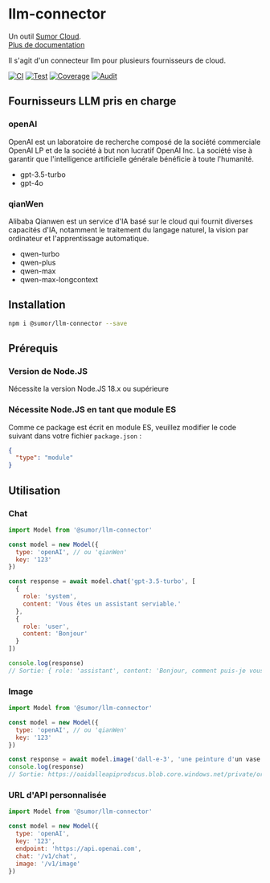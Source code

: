 # llm-connector

Un outil [Sumor Cloud](https://sumor.cloud).  
[Plus de documentation](https://sumor.cloud/llm-connector)

Il s'agit d'un connecteur llm pour plusieurs fournisseurs de cloud.

[![CI](https://github.com/sumor-cloud/llm-connector/actions/workflows/ci.yml/badge.svg)](https://github.com/sumor-cloud/llm-connector/actions/workflows/ci.yml)
[![Test](https://github.com/sumor-cloud/llm-connector/actions/workflows/ut.yml/badge.svg)](https://github.com/sumor-cloud/llm-connector/actions/workflows/ut.yml)
[![Coverage](https://github.com/sumor-cloud/llm-connector/actions/workflows/coverage.yml/badge.svg)](https://github.com/sumor-cloud/llm-connector/actions/workflows/coverage.yml)
[![Audit](https://github.com/sumor-cloud/llm-connector/actions/workflows/audit.yml/badge.svg)](https://github.com/sumor-cloud/llm-connector/actions/workflows/audit.yml)

## Fournisseurs LLM pris en charge

### openAI

OpenAI est un laboratoire de recherche composé de la société commerciale OpenAI LP et de la société à but non lucratif OpenAI Inc. La société vise à garantir que l'intelligence artificielle générale bénéficie à toute l'humanité.

- gpt-3.5-turbo
- gpt-4o

### qianWen

Alibaba Qianwen est un service d'IA basé sur le cloud qui fournit diverses capacités d'IA, notamment le traitement du langage naturel, la vision par ordinateur et l'apprentissage automatique.

- qwen-turbo
- qwen-plus
- qwen-max
- qwen-max-longcontext

## Installation

```bash
npm i @sumor/llm-connector --save
```

## Prérequis

### Version de Node.JS

Nécessite la version Node.JS 18.x ou supérieure

### Nécessite Node.JS en tant que module ES

Comme ce package est écrit en module ES,
veuillez modifier le code suivant dans votre fichier `package.json` :

```json
{
  "type": "module"
}
```

## Utilisation

### Chat

```javascript
import Model from '@sumor/llm-connector'

const model = new Model({
  type: 'openAI', // ou 'qianWen'
  key: '123'
})

const response = await model.chat('gpt-3.5-turbo', [
  {
    role: 'system',
    content: 'Vous êtes un assistant serviable.'
  },
  {
    role: 'user',
    content: 'Bonjour'
  }
])

console.log(response)
// Sortie: { role: 'assistant', content: 'Bonjour, comment puis-je vous aider aujourd'hui?' }
```

### Image

```javascript
import Model from '@sumor/llm-connector'

const model = new Model({
  type: 'openAI', // ou 'qianWen'
  key: '123'
})

const response = await model.image('dall-e-3', 'une peinture d'un vase de fleurs', '1024x1024')
console.log(response)
// Sortie: https://oaidalleapiprodscus.blob.core.windows.net/private/org-B7O45Q0iSubrkWb...
```

### URL d'API personnalisée

```javascript
import Model from '@sumor/llm-connector'

const model = new Model({
  type: 'openAI',
  key: '123',
  endpoint: 'https://api.openai.com',
  chat: '/v1/chat',
  image: '/v1/image'
})
```
